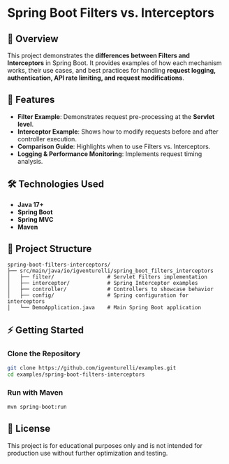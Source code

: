 # Spring Boot Filters vs. Interceptors

## 📌 Overview
This project demonstrates the **differences between Filters and Interceptors** in Spring Boot. It provides examples of how each mechanism works, their use cases, and best practices for handling **request logging, authentication, API rate limiting, and request modifications**.

## 🚀 Features
- **Filter Example**: Demonstrates request pre-processing at the **Servlet level**.
- **Interceptor Example**: Shows how to modify requests before and after controller execution.
- **Comparison Guide**: Highlights when to use Filters vs. Interceptors.
- **Logging & Performance Monitoring**: Implements request timing analysis.

## 🛠️ Technologies Used
- **Java 17+**
- **Spring Boot**
- **Spring MVC**
- **Maven**

## 📂 Project Structure
```
spring-boot-filters-interceptors/
├── src/main/java/io/igventurelli/spring_boot_filters_interceptors
│   ├── filter/                 # Servlet Filters implementation
│   ├── interceptor/            # Spring Interceptor examples
│   ├── controller/             # Controllers to showcase behavior
│   ├── config/                 # Spring configuration for interceptors
│   └── DemoApplication.java    # Main Spring Boot application
```

## ⚡ Getting Started
### **Clone the Repository**
```sh
git clone https://github.com/igventurelli/examples.git
cd examples/spring-boot-filters-interceptors
```

### **Run with Maven**
```sh
mvn spring-boot:run
```

## 📜 License
This project is for educational purposes only and is not intended for production use without further optimization and testing.

